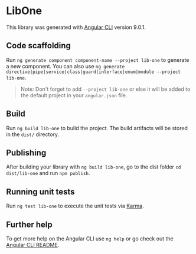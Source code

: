 # LibOne

This library was generated with [Angular CLI](https://github.com/angular/angular-cli) version 9.0.1.

## Code scaffolding

Run `ng generate component component-name --project lib-one` to generate a new component. You can also use `ng generate directive|pipe|service|class|guard|interface|enum|module --project lib-one`.
> Note: Don't forget to add `--project lib-one` or else it will be added to the default project in your `angular.json` file. 

## Build

Run `ng build lib-one` to build the project. The build artifacts will be stored in the `dist/` directory.

## Publishing

After building your library with `ng build lib-one`, go to the dist folder `cd dist/lib-one` and run `npm publish`.

## Running unit tests

Run `ng test lib-one` to execute the unit tests via [Karma](https://karma-runner.github.io).

## Further help

To get more help on the Angular CLI use `ng help` or go check out the [Angular CLI README](https://github.com/angular/angular-cli/blob/master/README.md).
